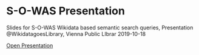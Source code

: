 # S-O-WAS Presentation

Slides for S-O-WAS Wikidata based semantic search queries, Presentation @WikidatagoesLibrary, Vienna Public LIbrar 2019-10-18

[Open Presentation](https://librerli.github.io/sowas_slides)
